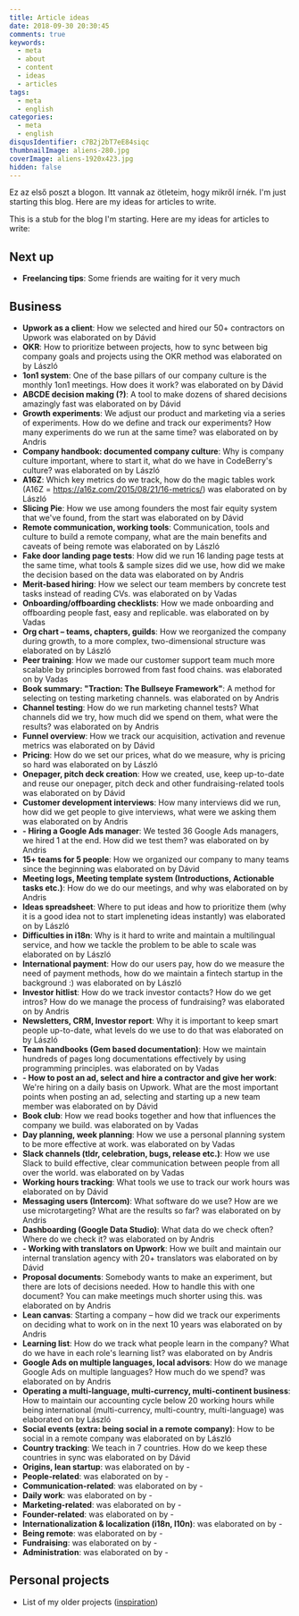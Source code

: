 ```yaml
---
title: Article ideas
date: 2018-09-30 20:30:45
comments: true
keywords:
  - meta
  - about
  - content
  - ideas
  - articles
tags:
  - meta
  - english
categories:
  - meta
  - english
disqusIdentifier: c7B2j2bT7eE84siqc
thumbnailImage: aliens-280.jpg
coverImage: aliens-1920x423.jpg
hidden: false
---
```

Ez az első poszt a blogon. Itt vannak az ötleteim, hogy mikről írnék.
I'm just starting this blog. Here are my ideas for articles to write.
<!-- excerpt -->
This is a stub for the blog I'm starting. Here are my ideas for articles to write:

## Next up

- **Freelancing tips**: Some friends are waiting for it very much

## Business

- **Upwork as a client**: How we selected and hired our 50+ contractors on Upwork was elaborated on by Dávid
- **OKR**: How to prioritize between projects, how to sync between big company goals and projects using the OKR method was elaborated on by László
- **1on1 system**: One of the base pillars of our company culture is the monthly 1on1 meetings. How does it work? was elaborated on by Dávid
- **ABCDE decision making (?)**: A tool to make dozens of shared decisions amazingly fast was elaborated on by Dávid
- **Growth experiments**: We adjust our product and marketing via a series of experiments. How do we define and track our experiments? How many experiments do we run at the same time? was elaborated on by Andris
- **Company handbook: documented company culture**: Why is company culture important, where to start it, what do we have in CodeBerry's culture? was elaborated on by László
- **A16Z**: Which key metrics do we track, how do the magic tables work (A16Z = https://a16z.com/2015/08/21/16-metrics/) was elaborated on by László
- **Slicing Pie**: How we use among founders the most fair equity system that we've found, from the start was elaborated on by Dávid
- **Remote communication, working tools**: Communication, tools and culture to build a remote company, what are the main benefits and caveats of being remote was elaborated on by László
- **Fake door landing page tests**: How did we run 16 landing page tests at the same time, what tools & sample sizes did we use, how did we make the decision based on the data was elaborated on by Andris
- **Merit-based hiring**: How we select our team members by concrete test tasks instead of reading CVs. was elaborated on by Vadas
- **Onboarding/offboarding checklists**: How we made onboarding and offboarding people fast, easy and replicable. was elaborated on by Vadas
- **Org chart – teams, chapters, guilds**: How we reorganized the company during growth, to a more complex, two-dimensional structure was elaborated on by László
- **Peer training**: How we made our customer support team much more scalable by principles borrowed from fast food chains. was elaborated on by Vadas
- **Book summary: "Traction: The Bullseye Framework"**: A method for selecting on testing marketing channels. was elaborated on by Andris
- **Channel testing**: How do we run marketing channel tests? What channels did we try, how much did we spend on them, what were the results? was elaborated on by Andris
- **Funnel overview**: How we track our acquisition, activation and revenue metrics was elaborated on by Dávid
- **Pricing**: How do we set our prices, what do we measure, why is pricing so hard was elaborated on by László
- **Onepager, pitch deck creation**: How we created, use, keep up-to-date and reuse our onepager, pitch deck and other fundraising-related tools was elaborated on by Dávid
- **Customer development interviews**: How many interviews did we run, how did we get people to give interviews, what were we asking them was elaborated on by Andris
- **- Hiring a Google Ads manager**: We tested 36 Google Ads managers, we hired 1 at the end. How did we test them? was elaborated on by Andris
- **15+ teams for 5 people**: How we organized our company to many teams since the beginning was elaborated on by Dávid
- **Meeting logs, Meeting template system (Introductions, Actionable tasks etc.)**: How do we do our meetings, and why was elaborated on by Andris
- **Ideas spreadsheet**: Where to put ideas and how to prioritize them (why it is a good idea not to start impleneting ideas instantly) was elaborated on by László
- **Difficulties in i18n**: Why is it hard to write and maintain a multilingual service, and how we tackle the problem to be able to scale was elaborated on by László
- **International payment**: How do our users pay, how do we measure the need of payment methods, how do we maintain a fintech startup in the background :) was elaborated on by László
- **Investor hitlist**: How do we track investor contacts? How do we get intros? How do we manage the process of fundraising? was elaborated on by Andris
- **Newsletters, CRM, Investor report**: Why it is important to keep smart people up-to-date, what levels do we use to do that was elaborated on by László
- **Team handbooks (Gem based documentation)**: How we maintain hundreds of pages long documentations effectively by using programming principles. was elaborated on by Vadas
- **- How to post an ad, select and hire a contractor and give her work**: We're hiring on a daily basis on Upwork. What are the most important points when posting an ad, selecting and starting up a new team member was elaborated on by Dávid
- **Book club**: How we read books together and how that influences the company we build. was elaborated on by Vadas
- **Day planning, week planning**: How we use a personal planning system to be more effective at work. was elaborated on by Vadas
- **Slack channels (tldr, celebration, bugs, release etc.)**: How we use Slack to build effective, clear communication between people from all over the world. was elaborated on by Vadas
- **Working hours tracking**: What tools we use to track our work hours was elaborated on by Dávid
- **Messaging users (Intercom)**: What software do we use? How are we use microtargeting? What are the results so far? was elaborated on by Andris
- **Dashboarding (Google Data Studio)**: What data do we check often? Where do we check it? was elaborated on by Andris
- **- Working with translators on Upwork**: How we built and maintain our internal translation agency with 20+ translators was elaborated on by Dávid
- **Proposal documents**: Somebody wants to make an experiment, but there are lots of decisions needed. How to handle this with one document? You can make meetings much shorter using this. was elaborated on by Andris
- **Lean canvas**: Starting a company – how did we track our experiments on deciding what to work on in the next 10 years was elaborated on by Andris
- **Learning list**: How do we track what people learn in the company? What do we have in each role's learning list? was elaborated on by Andris
- **Google Ads on multiple languages, local advisors**: How do we manage Google Ads on multiple languages? How much do we spend? was elaborated on by Andris
- **Operating a multi-language, multi-currency, multi-continent business**: How to maintain our accounting cycle below 20 working hours while being international (multi-currency, multi-country, multi-language) was elaborated on by László
- **Social events (extra: being social in a remote company)**: How to be social in a remote company was elaborated on by László
- **Country tracking**: We teach in 7 countries. How do we keep these countries in sync was elaborated on by Dávid
- **Origins, lean startup**:  was elaborated on by -
- **People-related**:  was elaborated on by -
- **Communication-related**:  was elaborated on by -
- **Daily work**:  was elaborated on by -
- **Marketing-related**:  was elaborated on by -
- **Founder-related**:  was elaborated on by -
- **Internationalization & localization (i18n, l10n)**:  was elaborated on by -
- **Being remote**:  was elaborated on by -
- **Fundraising**:  was elaborated on by -
- **Administration**:  was elaborated on by -

## Personal projects

- List of my older projects ([inspiration](https://wajahatkarim.com/categories/))